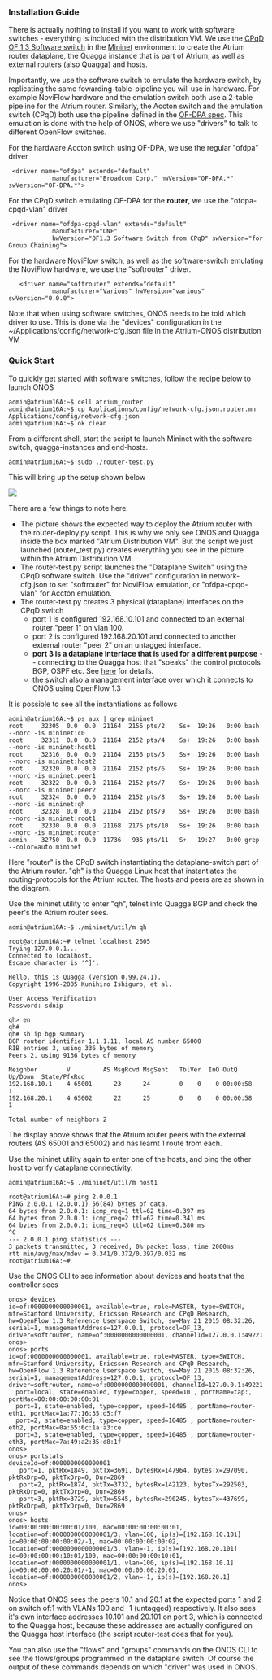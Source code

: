 ### Installation Guide

There is actually nothing to install if you want to work with software switches - everything is included with the distribution VM. We use the [CPqD OF 1.3 Software switch](https://github.com/CPqD/ofsoftswitch13) in the [Mininet](http://mininet.org/) environment to create the Atrium router dataplane, the Quagga instance that is part of Atrium, as well as external routers (also Quagga) and hosts.

Importantly, we use the software switch to emulate the hardware switch, by replicating the same fowarding-table-pipeline  you will use in hardware. For example NoviFlow hardware and the emulation switch both use a 2-table pipeline for the Atrium router. Similarly, the Accton switch and the emulation switch (CPqD) both use the pipeline defined in the [OF-DPA spec](https://github.com/Broadcom-Switch/of-dpa/tree/master/OF-DPA-2.0). This emulation is done with the help of ONOS, where we use "drivers" to talk to different OpenFlow switches.

For the hardware Accton switch using OF-DPA, we use the regular "ofdpa" driver

     <driver name="ofdpa" extends="default"
                manufacturer="Broadcom Corp." hwVersion="OF-DPA.*" swVersion="OF-DPA.*">

For the CPqD switch emulating OF-DPA for the **router**, we use the "ofdpa-cpqd-vlan" driver

     <driver name="ofdpa-cpqd-vlan" extends="default"
                manufacturer="ONF"
                hwVersion="OF1.3 Software Switch from CPqD" swVersion="for Group Chaining">
      
For the hardware NoviFlow switch, as well as the software-switch emulating the NoviFlow hardware, we use the "softrouter" driver.

       <driver name="softrouter" extends="default"
                manufacturer="Various" hwVersion="various" swVersion="0.0.0">


  
Note that when using software switches, ONOS needs to be told which driver to use. This is done via the "devices" configuration in the ~/Applications/config/network-cfg.json file in the Atrium-ONOS distribution VM

### Quick Start

To quickly get started with software switches, follow the recipe below to launch ONOS

    admin@atrium16A:~$ cell atrium_router
    admin@atrium16A:~$ cp Applications/config/network-cfg.json.router.mn Applications/config/network-cfg.json
    admin@atrium16A:~$ ok clean

From a different shell, start the script to launch Mininet with the software-switch, quagga-instances and end-hosts. 


    admin@atrium16A:~$ sudo ./router-test.py

This will bring up the setup shown below

![](https://github.com/onfsdn/atrium-docs/blob/master/16A/ONOS/pics/topoR.png)

There are a few things to note here:
* The picture shows the expected way to deploy the Atrium router with the router-deploy.py script. This is why we only see ONOS and Quagga inside the box marked "Atrium Distribution VM". But the script we just launched (router_test.py) creates everything you see in the picture within the Atrium  Distribution VM.
* The router-test.py script launches the "Dataplane Switch" using the CPqD software switch. Use the "driver" configuration in network-cfg.json to set "softrouter" for NoviFlow emulation, or "ofdpa-cpqd-vlan" for Accton emulation.
* The router-test.py creates 3 physical (dataplane) interfaces on the CPqD switch
    * port 1 is configured 192.168.10.101 and connected to an external router "peer 1" on vlan 100.
    * port 2 is configured 192.168.20.101 and connected to another external router "peer 2" on an untagged interface.
    * **port 3 is a dataplane interface that is used for a different purpose** -- connecting to the Quagga host that "speaks" the control protocols BGP, OSPF etc. See [here](https://github.com/onfsdn/atrium-docs/wiki/Hardware-Install-ONOS-Router-16A#special-requirements-for-hardware-switches) for details.
    * the switch also a management interface over which it connects to ONOS using OpenFlow 1.3

It is possible to see all the instantiations as follows

    admin@atrium16A:~$ ps aux | grep mininet
    root     32305  0.0  0.0  21164  2156 pts/2    Ss+  19:26   0:00 bash --norc -is mininet:c0
    root     32311  0.0  0.0  21164  2152 pts/4    Ss+  19:26   0:00 bash --norc -is mininet:host1
    root     32316  0.0  0.0  21164  2156 pts/5    Ss+  19:26   0:00 bash --norc -is mininet:host2
    root     32320  0.0  0.0  21164  2152 pts/6    Ss+  19:26   0:00 bash --norc -is mininet:peer1
    root     32322  0.0  0.0  21164  2152 pts/7    Ss+  19:26   0:00 bash --norc -is mininet:peer2
    root     32324  0.0  0.0  21164  2152 pts/8    Ss+  19:26   0:00 bash --norc -is mininet:qh
    root     32328  0.0  0.0  21164  2152 pts/9    Ss+  19:26   0:00 bash --norc -is mininet:root1
    root     32330  0.0  0.0  21168  2176 pts/10   Ss+  19:26   0:00 bash --norc -is mininet:router
    admin    32750  0.0  0.0  11736   936 pts/11   S+   19:27   0:00 grep --color=auto mininet

Here "router" is the CPqD switch instantiating the dataplane-switch part of the Atrium router. "qh" is the Quagga Linux host that instantiates the routing-protocols for the Atrium router. The hosts and peers are as shown in the diagram.

Use the mininet utility to enter "qh", telnet into Quagga BGP and check the peer's the Atrium router sees.

    admin@atrium16A:~$ ./mininet/util/m qh
    
    root@atrium16A:~# telnet localhost 2605
    Trying 127.0.0.1...
    Connected to localhost.
    Escape character is '^]'.
    
    Hello, this is Quagga (version 0.99.24.1).
    Copyright 1996-2005 Kunihiro Ishiguro, et al.

    User Access Verification
    Password: sdnip 

    qh> en
    qh# 
    qh# sh ip bgp summary 
    BGP router identifier 1.1.1.11, local AS number 65000
    RIB entries 3, using 336 bytes of memory
    Peers 2, using 9136 bytes of memory

    Neighbor        V         AS MsgRcvd MsgSent   TblVer  InQ OutQ Up/Down  State/PfxRcd
    192.168.10.1    4 65001      23      24        0    0    0 00:00:58        1
    192.168.20.1    4 65002      22      25        0    0    0 00:00:58        1

    Total number of neighbors 2

The display above shows that the Atrium router peers with the external routers (AS 65001 and 65002) and has learnt 1  route from each. 

Use the mininet utility again to enter one of the hosts, and ping the other host to verify dataplane connectivity.

    admin@atrium16A:~$ ./mininet/util/m host1

    root@atrium16A:~# ping 2.0.0.1
    PING 2.0.0.1 (2.0.0.1) 56(84) bytes of data.
    64 bytes from 2.0.0.1: icmp_req=1 ttl=62 time=0.397 ms
    64 bytes from 2.0.0.1: icmp_req=2 ttl=62 time=0.341 ms
    64 bytes from 2.0.0.1: icmp_req=3 ttl=62 time=0.380 ms
    ^C
    --- 2.0.0.1 ping statistics ---
    3 packets transmitted, 3 received, 0% packet loss, time 2000ms
    rtt min/avg/max/mdev = 0.341/0.372/0.397/0.032 ms
    root@atrium16A:~# 

Use the ONOS CLI to see information about devices and hosts that the controller sees

    onos> devices
    id=of:0000000000000001, available=true, role=MASTER, type=SWITCH, mfr=Stanford University, Ericsson Research and CPqD Research, hw=OpenFlow 1.3 Reference Userspace Switch, sw=May 21 2015 08:32:26, serial=1, managementAddress=127.0.0.1, protocol=OF_13, driver=softrouter, name=of:0000000000000001, channelId=127.0.0.1:49221
    onos> 
    onos> ports
    id=of:0000000000000001, available=true, role=MASTER, type=SWITCH, mfr=Stanford University, Ericsson Research and CPqD Research, hw=OpenFlow 1.3 Reference Userspace Switch, sw=May 21 2015 08:32:26, serial=1, managementAddress=127.0.0.1, protocol=OF_13, driver=softrouter, name=of:0000000000000001, channelId=127.0.0.1:49221
      port=local, state=enabled, type=copper, speed=10 , portName=tap:, portMac=00:00:00:00:00:01
      port=1, state=enabled, type=copper, speed=10485 , portName=router-eth1, portMac=1a:77:16:35:d5:f7
      port=2, state=enabled, type=copper, speed=10485 , portName=router-eth2, portMac=0a:65:6c:1a:a3:ce
      port=3, state=enabled, type=copper, speed=10485 , portName=router-eth3, portMac=7a:49:a2:35:d8:1f
    onos> 
    onos> portstats
    deviceId=of:0000000000000001
       port=1, pktRx=1849, pktTx=3691, bytesRx=147964, bytesTx=297090, pktRxDrp=0, pktTxDrp=0, Dur=2869
       port=2, pktRx=1874, pktTx=3732, bytesRx=142123, bytesTx=292503, pktRxDrp=0, pktTxDrp=0, Dur=2869
       port=3, pktRx=3729, pktTx=5545, bytesRx=290245, bytesTx=437699, pktRxDrp=0, pktTxDrp=0, Dur=2869
    onos> 
    onos> hosts
    id=00:00:00:00:00:01/100, mac=00:00:00:00:00:01, location=of:0000000000000001/3, vlan=100, ip(s)=[192.168.10.101]
    id=00:00:00:00:00:02/-1, mac=00:00:00:00:00:02, location=of:0000000000000001/3, vlan=-1, ip(s)=[192.168.20.101]
    id=00:00:00:00:10:01/100, mac=00:00:00:00:10:01, location=of:0000000000000001/1, vlan=100, ip(s)=[192.168.10.1]
    id=00:00:00:00:20:01/-1, mac=00:00:00:00:20:01, location=of:0000000000000001/2, vlan=-1, ip(s)=[192.168.20.1]
    onos> 

Notice that ONOS sees the peers 10.1 and 20.1 at the expected ports 1 and 2 on switch of:1 with VLANs 100 and -1 (untagged) respectively. It also sees it's own interface addresses 10.101 and 20.101 on port 3, which is connected to the Quagga host, because these addresses are actually configured on the Quagga host interface (the script router-test does that for you). 

You can also use the "flows" and "groups" commands on the ONOS CLI to see the flows/groups programmed in the dataplane switch. Of course the output of these commands depends on which "driver" was used in ONOS.